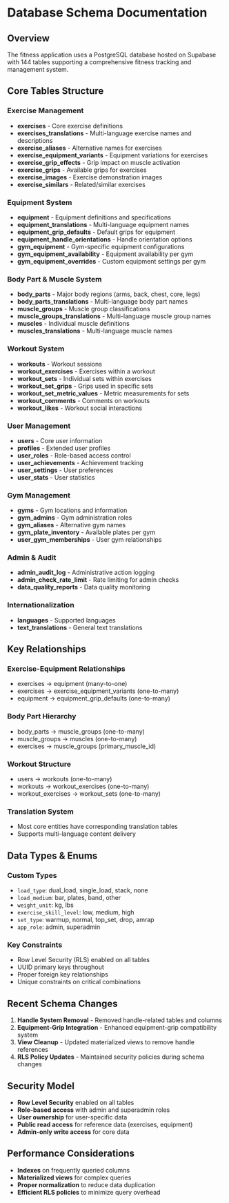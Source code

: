 # Database Schema Documentation

## Overview

The fitness application uses a PostgreSQL database hosted on Supabase with 144 tables supporting a comprehensive fitness tracking and management system.

## Core Tables Structure

### Exercise Management
- **exercises** - Core exercise definitions
- **exercises_translations** - Multi-language exercise names and descriptions
- **exercise_aliases** - Alternative names for exercises
- **exercise_equipment_variants** - Equipment variations for exercises
- **exercise_grip_effects** - Grip impact on muscle activation
- **exercise_grips** - Available grips for exercises
- **exercise_images** - Exercise demonstration images
- **exercise_similars** - Related/similar exercises

### Equipment System
- **equipment** - Equipment definitions and specifications
- **equipment_translations** - Multi-language equipment names
- **equipment_grip_defaults** - Default grips for equipment
- **equipment_handle_orientations** - Handle orientation options
- **gym_equipment** - Gym-specific equipment configurations
- **gym_equipment_availability** - Equipment availability per gym
- **gym_equipment_overrides** - Custom equipment settings per gym

### Body Part & Muscle System
- **body_parts** - Major body regions (arms, back, chest, core, legs)
- **body_parts_translations** - Multi-language body part names
- **muscle_groups** - Muscle group classifications
- **muscle_groups_translations** - Multi-language muscle group names
- **muscles** - Individual muscle definitions
- **muscles_translations** - Multi-language muscle names

### Workout System
- **workouts** - Workout sessions
- **workout_exercises** - Exercises within a workout
- **workout_sets** - Individual sets within exercises
- **workout_set_grips** - Grips used in specific sets
- **workout_set_metric_values** - Metric measurements for sets
- **workout_comments** - Comments on workouts
- **workout_likes** - Workout social interactions

### User Management
- **users** - Core user information
- **profiles** - Extended user profiles
- **user_roles** - Role-based access control
- **user_achievements** - Achievement tracking
- **user_settings** - User preferences
- **user_stats** - User statistics

### Gym Management
- **gyms** - Gym locations and information
- **gym_admins** - Gym administration roles
- **gym_aliases** - Alternative gym names
- **gym_plate_inventory** - Available plates per gym
- **user_gym_memberships** - User gym relationships

### Admin & Audit
- **admin_audit_log** - Administrative action logging
- **admin_check_rate_limit** - Rate limiting for admin checks
- **data_quality_reports** - Data quality monitoring

### Internationalization
- **languages** - Supported languages
- **text_translations** - General text translations

## Key Relationships

### Exercise-Equipment Relationships
- exercises → equipment (many-to-one)
- exercises → exercise_equipment_variants (one-to-many)
- equipment → equipment_grip_defaults (one-to-many)

### Body Part Hierarchy
- body_parts → muscle_groups (one-to-many)
- muscle_groups → muscles (one-to-many)
- exercises → muscle_groups (primary_muscle_id)

### Workout Structure
- users → workouts (one-to-many)
- workouts → workout_exercises (one-to-many)
- workout_exercises → workout_sets (one-to-many)

### Translation System
- Most core entities have corresponding translation tables
- Supports multi-language content delivery

## Data Types & Enums

### Custom Types
- `load_type`: dual_load, single_load, stack, none
- `load_medium`: bar, plates, band, other
- `weight_unit`: kg, lbs
- `exercise_skill_level`: low, medium, high
- `set_type`: warmup, normal, top_set, drop, amrap
- `app_role`: admin, superadmin

### Key Constraints
- Row Level Security (RLS) enabled on all tables
- UUID primary keys throughout
- Proper foreign key relationships
- Unique constraints on critical combinations

## Recent Schema Changes

1. **Handle System Removal** - Removed handle-related tables and columns
2. **Equipment-Grip Integration** - Enhanced equipment-grip compatibility system
3. **View Cleanup** - Updated materialized views to remove handle references
4. **RLS Policy Updates** - Maintained security policies during schema changes

## Security Model

- **Row Level Security** enabled on all tables
- **Role-based access** with admin and superadmin roles
- **User ownership** for user-specific data
- **Public read access** for reference data (exercises, equipment)
- **Admin-only write access** for core data

## Performance Considerations

- **Indexes** on frequently queried columns
- **Materialized views** for complex queries
- **Proper normalization** to reduce data duplication
- **Efficient RLS policies** to minimize query overhead